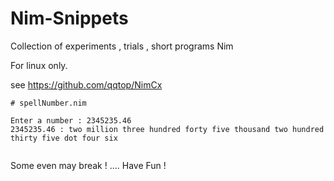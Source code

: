 # Nim-Snippets

Collection of experiments , trials , short programs  Nim

For linux only.


see https://github.com/qqtop/NimCx 

```
# spellNumber.nim

Enter a number : 2345235.46
2345235.46 : two million three hundred forty five thousand two hundred thirty five dot four six  


```


Some even may break !  .... Have Fun !


